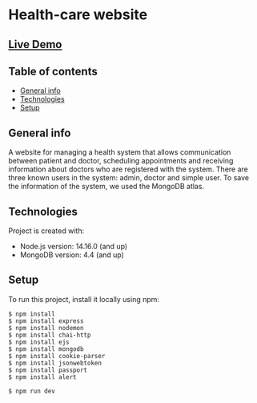 # Health-care website

## <a href="https://projects-management-ade.herokuapp.com/">Live Demo</a>

## Table of contents
* [General info](#general-info)
* [Technologies](#technologies)
* [Setup](#setup)

## General info
A website for managing a health system that allows communication between patient and doctor, scheduling appointments and receiving information about doctors who are registered with the system. There are three known users in the system: admin, doctor and simple user. To save the information of the system, we used the MongoDB atlas.
	
## Technologies
Project is created with:
* Node.js version: 14.16.0 (and up)
* MongoDB version: 4.4 (and up)
	
## Setup
To run this project, install it locally using npm:

```
$ npm install
$ npm install express
$ npm install nodemon
$ npm install chai-http
$ npm install ejs
$ npm install mongodb
$ npm install cookie-parser
$ npm install jsonwebtoken
$ npm install passport
$ npm install alert

$ npm run dev
```

